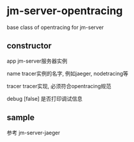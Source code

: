 # jm-server-opentracing

base class of opentracing for jm-server

## constructor

app jm-server服务器实例

name tracer实例的名字, 例如jaeger, nodetracing等

tracer tracer实现, 必须符合opentracing规范

debug [false] 是否打印调试信息

## sample

参考 jm-server-jaeger
